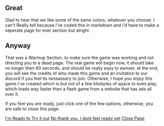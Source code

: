 <!-- Game Has initiated -->

## Great
Glad to hear that we like some of the same colors, whatever you choose. I can't Really tell because i've coded this in markdown and i'd have to make a seperate page for ever section but alright.

## Anyway
That was a Warmup Section, to make sure the game was working and not directing you to a dead page. The real game will begin now, it should take no longer then 60 seconds, and should be really easy to awnser. at the end, you will see the credits of who made this game and an invitation to our discord if you feel its nessassary to join. Otherwise, I hope you enjoy this game i've created which is but not of a few kilobytes of space to even play, which loads way faster then a flash game from a website that has ads all over it.

If you feel you are ready, just click one of the few options, otherwise, you are safe to close this page.

[I'm Ready to Try it out](../section2/A1.md)
[No thank you, I dont feel ready yet](https://github.com/zeropointbruh)
[Close Page](https://google.com)

<!-- Game Has Loaded -->